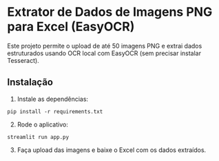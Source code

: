 
# Extrator de Dados de Imagens PNG para Excel (EasyOCR)

Este projeto permite o upload de até 50 imagens PNG e extrai dados estruturados usando OCR local com EasyOCR (sem precisar instalar Tesseract).

## Instalação

1. Instale as dependências:
```
pip install -r requirements.txt
```

2. Rode o aplicativo:
```
streamlit run app.py
```

3. Faça upload das imagens e baixe o Excel com os dados extraídos.
